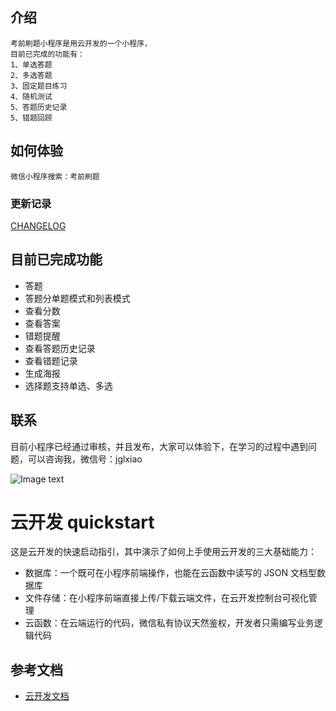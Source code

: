 

## 介绍
    考前刷题小程序是用云开发的一个小程序，
    目前已完成的功能有：
    1、单选答题
    2、多选答题
    3、固定题目练习
    4、随机测试
    5、答题历史记录
    5、错题回顾

## 如何体验

    微信小程序搜索：考前刷题


### 更新记录

[CHANGELOG](./CHANGELOG.md)


## 目前已完成功能
+ 答题
+ 答题分单题模式和列表模式
+ 查看分数
+ 查看答案
+ 错题提醒
+ 查看答题历史记录
+ 查看错题记录
+ 生成海报
+ 选择题支持单选、多选

## 联系

目前小程序已经通过审核，并且发布，大家可以体验下，在学习的过程中遇到问题，可以咨询我，微信号：jglxiao

![Image text](https://pic4.zhimg.com/80/v2-c6d64ebe2b09b6a965bd72fe59003473_1440w.jpg)


# 云开发 quickstart

这是云开发的快速启动指引，其中演示了如何上手使用云开发的三大基础能力：

- 数据库：一个既可在小程序前端操作，也能在云函数中读写的 JSON 文档型数据库
- 文件存储：在小程序前端直接上传/下载云端文件，在云开发控制台可视化管理
- 云函数：在云端运行的代码，微信私有协议天然鉴权，开发者只需编写业务逻辑代码

## 参考文档

- [云开发文档](https://developers.weixin.qq.com/miniprogram/dev/wxcloud/basis/getting-started.html)




